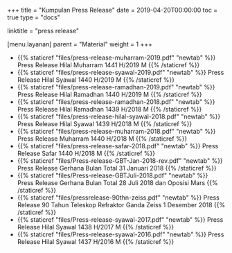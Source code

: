 +++
title = "Kumpulan Press Release"
date = 2019-04-20T00:00:00
toc = true
type = "docs"

linktitle = "press release"

[menu.layanan]
    parent = "Material"
    weight = 1
+++
* {{% staticref "files/press-release-muharram-2019.pdf" "newtab" %}} Press Release Hilal Muharram 1441 H/2019 M {{% /staticref %}}
* {{% staticref "files/press-release-syawal-2019.pdf" "newtab" %}} Press Release Hilal Syawal 1440 H/2019 M {{% /staticref %}}
* {{% staticref "files/press-release-ramadhan-2019.pdf" "newtab" %}} Press Release Hilal Ramadhan 1440 H/2019 M {{% /staticref %}}
* {{% staticref "files/press-release-ramadhan-2018.pdf" "newtab" %}} Press Release Hilal Ramadhan 1439 H/2018 M {{% /staticref %}}
* {{% staticref "files/press-release-hilal-syawal-2018.pdf" "newtab" %}} Press Release Hilal Syawal 1439 H/2018 M {{% /staticref %}}
* {{% staticref "files/press-release-muharram-2018.pdf" "newtab" %}} Press Release Muharram 1440 H/2018 M {{% /staticref %}}
* {{% staticref "files/press-release-safar-2018.pdf" "newtab" %}} Press Release Safar 1440 H/2018 M {{% /staticref %}}
* {{% staticref "files/Press-release-GBT-Jan-2018-rev.pdf" "newtab" %}} Press Release Gerhana Bulan Total 31 Januari 2018 {{% /staticref %}}
* {{% staticref "files/Press-release-GBTJuli-2018.pdf" "newtab" %}} Press Release Gerhana Bulan Total 28 Juli 2018 dan Oposisi Mars {{% /staticref %}}
* {{% staticref "files/pressrelease-90thn-zeiss.pdf" "newtab" %}} Press Release 90 Tahun Teleskop Refraktor Ganda Zeiss 1 Desember 2018 {{% /staticref %}}
* {{% staticref "files/Press-release-syawal-2017.pdf" "newtab" %}} Press Release Hilal Syawal 1438 H/2017 M {{% /staticref %}}
* {{% staticref "files/Press-release-syawal-2016.pdf" "newtab" %}} Press Release Hilal Syawal 1437 H/2016 M {{% /staticref %}}


